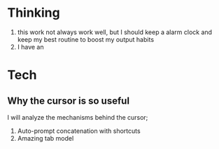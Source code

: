 # Thinking
1. this work not always work well, but I should keep a alarm clock and keep my best routine to boost my output habits
2. I have an 


# Tech

## Why the cursor is so useful
I will analyze the mechanisms behind the cursor;

1. Auto-prompt concatenation with shortcuts
2. Amazing tab model
